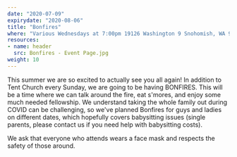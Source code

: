 ```yaml
---
date: "2020-07-09"
expirydate: "2020-08-06"
title: "Bonfires"
where: "Various Wednesdays at 7:00pm 19126 Washington 9 Snohomish, WA 98296"
resources:
- name: header
  src: Bonfires - Event Page.jpg
weight: 10
---
```

 
This summer we are so excited to actually see you all again! In addition to Tent Church every Sunday, we are going to be having BONFIRES. This will be a time where we can talk around the fire, eat s'mores, and enjoy some much needed fellowship. We understand taking the whole family out during COVID can be challenging, so we've planned Bonfires for guys and ladies on different dates, which hopefully covers babysitting issues (single parents, please contact us if you need help with babysitting costs). 

We ask that everyone who attends wears a face mask and respects the safety of those around.


